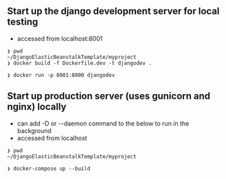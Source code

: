 ## Start up the django development server for local testing
* accessed from localhost:8001
```
❯ pwd
~/DjangoElasticBeanstalkTemplate/myproject
❯ docker build -f Dockerfile.dev -t djangodev .

❯ docker run -p 8001:8000 djangodev
```
## Start up production server (uses gunicorn and nginx) locally
* can add -D or --daemon command to the below to run in the background
* accessed from localhost
```
❯ pwd
~/DjangoElasticBeanstalkTemplate/myproject

❯ docker-compose up --build
```
